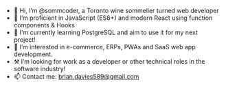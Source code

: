 - 👋 Hi, I’m @sommcoder, a Toronto wine sommelier turned web developer
- 📖 I’m proficient in JavaScript (ES6+) and modern React using function components & Hooks
- 🌱 I'm currently learning PostgreSQL and aim to use it for my next project!
- 👀 I’m interested in e-commerce, ERPs, PWAs and SaaS web app development.
- ⚒️ I’m looking for work as a developer or other technical roles in the software industry!
- 📫 Contact me: brian.davies589@gmail.com
